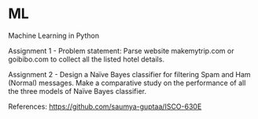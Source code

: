 # ML
Machine Learning in Python

Assignment 1 - Problem statement: Parse website makemytrip.com or goibibo.com to collect all the listed hotel details.

Assignment 2 - Design a Naïve Bayes classifier for filtering Spam and Ham (Normal) messages. Make a comparative study on the performance of all the three models of Naïve Bayes classifier.

References:
https://github.com/saumya-guptaa/ISCO-630E
